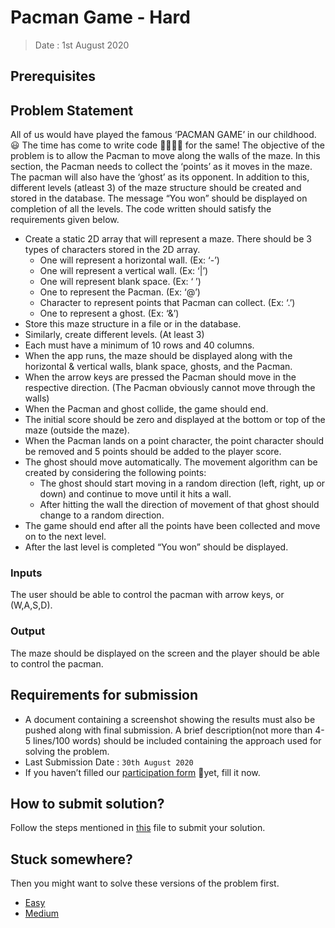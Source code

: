 # Pacman Game - Hard

> Date : 1st August 2020

## Prerequisites

## Problem Statement

All of us would have played the famous ‘PACMAN GAME’ in our childhood. 😃 The time has come to write code 👨‍💻👩‍💻 for the same!
The objective of the problem is to allow the Pacman to move along the walls of the maze.
In this section, the Pacman needs to collect the ‘points’ as it moves in the maze. The pacman will also have the ‘ghost’ as its opponent. In addition to this, different levels (atleast 3) of the maze structure should be created and stored in the database. The message “You won” should be displayed on completion of all the levels. The code written should satisfy the requirements given below.

- Create a static 2D array that will represent a maze. There should be 3 types of characters stored in the 2D array.
  - One will represent a horizontal wall. (Ex: ‘-’)
  - One will represent a vertical wall. (Ex: ‘|’)
  - One will represent blank space. (Ex: ‘ ’)
  - One to represent the Pacman. (Ex: ‘@’)
  - Character to represent points that Pacman can collect. (Ex: ‘.’)
  - One to represent a ghost. (Ex: ‘&’)
- Store this maze structure in a file or in the database.
- Similarly, create different levels. (At least 3)
- Each must have a minimum of 10 rows and 40 columns.
- When the app runs, the maze should be displayed along with the horizontal & vertical walls, blank space, ghosts, and the Pacman.
- When the arrow keys are pressed the Pacman should move in the respective direction. (The Pacman obviously cannot move through the walls)
- When the Pacman and ghost collide, the game should end. 
- The initial score should be zero and displayed at the bottom or top of the maze (outside the maze). 
- When the Pacman lands on a point character, the point character should be removed and 5 points should be added to the player score.
- The ghost should move automatically. The movement algorithm can be created by considering the following points:
  - The ghost should start moving in a random direction (left, right, up or down) and continue to move until it hits a wall.
  - After hitting the wall the direction of movement of that ghost should change to a random direction.
- The game should end after all the points have been collected and move on to the next level.
- After the last level is completed “You won” should be displayed.

### Inputs

The user should be able to control the pacman with arrow keys, or (W,A,S,D).

### Output

The maze should be displayed on the screen and the player should be able to control the pacman.

## Requirements for submission

- A document containing a screenshot showing the results must also be pushed along with final submission. A brief description(not more than 4-5 lines/100 words) should be included containing the approach used for solving the problem.
- Last Submission Date : `30th August 2020`
- If you haven’t filled our [participation form](https://tinyurl.com/codewithgsblr) 📃yet, fill it now.

## How to submit solution?

Follow the steps mentioned in [this](../../CONTRIBUTING.md) file to submit your solution.

## Stuck somewhere?

Then you might want to solve these versions of the problem first.

- [Easy](../../Easy/1.%20Pacman%20Game/README.md)
- [Medium](../../Medium/1.%20Pacman%20Game/README.md)
